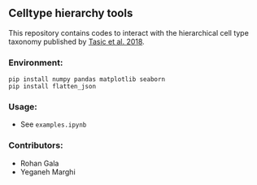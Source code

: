 ## Celltype hierarchy tools

This repository contains codes to interact with the hierarchical cell type taxonomy published by [Tasic et al. 2018](https://www.nature.com/articles/s41586-018-0654-5). 

### Environment:
```
pip install numpy pandas matplotlib seaborn
pip install flatten_json
```

### Usage:
 - See `examples.ipynb`

### Contributors:
 - Rohan Gala
 - Yeganeh Marghi



